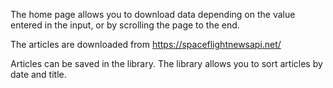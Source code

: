 The home page allows you to download data depending on the value entered in the input, or by scrolling the page to the end.

The articles are downloaded from https://spaceflightnewsapi.net/

Articles can be saved in the library. The library allows you to sort articles by date and title.
